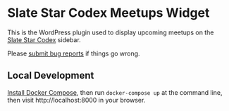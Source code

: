 # Slate Star Codex Meetups Widget

This is the WordPress plugin used to display upcoming meetups on the
[Slate Star Codex](https://slatestarcodex.com) sidebar.

Please
[submit bug reports](https://github.com/ssc-meetups-community/ssc-meetups-widget/issues/new)
if things go wrong.

## Local Development

[Install Docker Compose](https://docs.docker.com/compose/install/), then run
`docker-compose up` at the command line, then visit http://localhost:8000 in
your browser.
